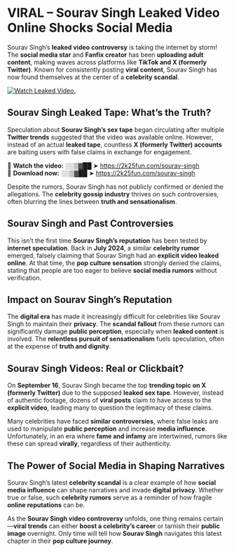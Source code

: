 # VIRAL – Sourav Singh Leaked Video Online Shocks Social Media 

Sourav Singh’s **leaked video controversy** is taking the internet by storm! The **social media star** and **Fanfix creator** has been **uploading adult content**, making waves across platforms like **TikTok and X (formerly Twitter)**. Known for consistently posting **viral content**, Sourav Singh has now found themselves at the center of a **celebrity scandal**.  

[![Watch Leaked Video.](https://miro.medium.com/v2/resize:fit:828/format:webp/1*cilzJN44JGOrTw9NJCrNHA.gif "Watch Leaked Video")](https://2k25fun.com/sourav-singh)

## **Sourav Singh Leaked Tape: What’s the Truth?**  
Speculation about **Sourav Singh’s sex tape** began circulating after multiple **Twitter trends** suggested that the video was available online. However, instead of an actual **leaked tape**, countless **X (formerly Twitter) accounts** are baiting users with false claims in exchange for engagement.  

🔹 **Watch the video:** ░░▒▓██ ➤ https://2k25fun.com/sourav-singh  
🔹 **Download now:** ░░▒▓██ ➤ https://2k25fun.com/sourav-singh  

Despite the rumors, Sourav Singh has not publicly confirmed or denied the allegations. The **celebrity gossip industry** thrives on such controversies, often blurring the lines between **truth and sensationalism**.  

## **Sourav Singh and Past Controversies**  
This isn’t the first time **Sourav Singh’s reputation** has been tested by **internet speculation**. Back in **July 2024**, a similar **celebrity rumor** emerged, falsely claiming that Sourav Singh had an **explicit video leaked online**. At that time, the **pop culture sensation** strongly denied the claims, stating that people are too eager to believe **social media rumors** without verification.  

## **Impact on Sourav Singh’s Reputation**  
The **digital era** has made it increasingly difficult for celebrities like Sourav Singh to maintain their **privacy**. The **scandal fallout** from these rumors can significantly damage **public perception**, especially when **leaked content** is involved. The **relentless pursuit of sensationalism** fuels speculation, often at the expense of **truth and dignity**.  

## **Sourav Singh Videos: Real or Clickbait?**  
On **September 16**, Sourav Singh became the top **trending topic on X (formerly Twitter)** due to the supposed **leaked sex tape**. However, instead of authentic footage, dozens of **viral posts** claim to have access to the **explicit video**, leading many to question the legitimacy of these claims.  

Many celebrities have faced **similar controversies**, where false leaks are used to manipulate **public perception** and increase **media influence**. Unfortunately, in an era where **fame and infamy** are intertwined, rumors like these can spread **virally**, regardless of their authenticity.  

## **The Power of Social Media in Shaping Narratives**  
Sourav Singh’s latest **celebrity scandal** is a clear example of how **social media influence** can shape narratives and invade **digital privacy**. Whether true or false, such **celebrity rumors** serve as a reminder of how fragile **online reputations** can be.  

As the **Sourav Singh video controversy** unfolds, one thing remains certain—**viral trends** can either **boost a celebrity’s career** or tarnish their **public image** overnight. Only time will tell how **Sourav Singh** navigates this latest chapter in their **pop culture journey**. 